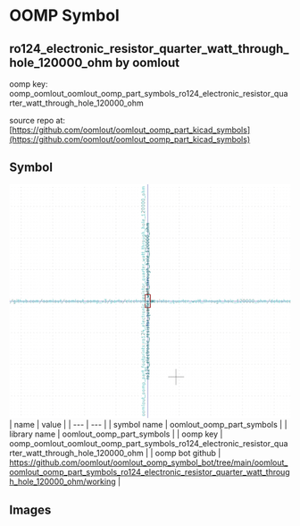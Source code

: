 # OOMP Symbol  
## ro124_electronic_resistor_quarter_watt_through_hole_120000_ohm  by oomlout  
  
oomp key: oomp_oomlout_oomlout_oomp_part_symbols_ro124_electronic_resistor_quarter_watt_through_hole_120000_ohm  
  
source repo at: [https://github.com/oomlout/oomlout_oomp_part_kicad_symbols](https://github.com/oomlout/oomlout_oomp_part_kicad_symbols)  
## Symbol  
  
[![working.png](working_600.png)](working.png)  
| name | value | 
| --- | --- | 
| symbol name | oomlout_oomp_part_symbols | 
| library name | oomlout_oomp_part_symbols | 
| oomp key | oomp_oomlout_oomlout_oomp_part_symbols_ro124_electronic_resistor_quarter_watt_through_hole_120000_ohm | 
| oomp bot github | https://github.com/oomlout/oomlout_oomp_symbol_bot/tree/main/oomlout_oomlout_oomp_part_symbols_ro124_electronic_resistor_quarter_watt_through_hole_120000_ohm/working | 
## Images  
